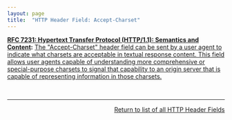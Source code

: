 ```yaml
---
layout: page
title:  "HTTP Header Field: Accept-Charset"
---
```


**[RFC 7231: Hypertext Transfer Protocol (HTTP/1.1): Semantics and Content](/specs/IETF/RFC/7231 "The Hypertext Transfer Protocol (HTTP) is an application-level protocol for distributed, collaborative, hypertext information systems. This document defines the semantics of HTTP/1.1 messages as expressed by request methods, request header fields, response status codes, and response header fields, along with the payload of messages (metadata and body content) and mechanisms for content negotiation."):** [The "Accept-Charset" header field can be sent by a user agent to indicate what charsets are acceptable in textual response content. This field allows user agents capable of understanding more comprehensive or special-purpose charsets to signal that capability to an origin server that is capable of representing information in those charsets.](http://tools.ietf.org/html/rfc7231#section-5.3.3)

<br/>
<hr/>

<p style="text-align: right"><a href="../http-headers">Return to list of all HTTP Header Fields</a></p>